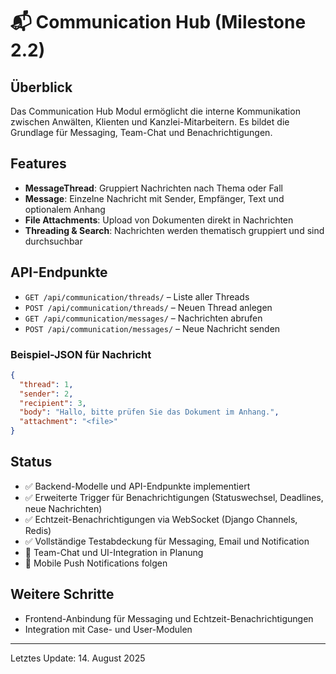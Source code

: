 # 📬 Communication Hub (Milestone 2.2)

## Überblick
Das Communication Hub Modul ermöglicht die interne Kommunikation zwischen Anwälten, Klienten und Kanzlei-Mitarbeitern. Es bildet die Grundlage für Messaging, Team-Chat und Benachrichtigungen.

## Features
- **MessageThread**: Gruppiert Nachrichten nach Thema oder Fall
- **Message**: Einzelne Nachricht mit Sender, Empfänger, Text und optionalem Anhang
- **File Attachments**: Upload von Dokumenten direkt in Nachrichten
- **Threading & Search**: Nachrichten werden thematisch gruppiert und sind durchsuchbar

## API-Endpunkte
- `GET /api/communication/threads/` – Liste aller Threads
- `POST /api/communication/threads/` – Neuen Thread anlegen
- `GET /api/communication/messages/` – Nachrichten abrufen
- `POST /api/communication/messages/` – Neue Nachricht senden

### Beispiel-JSON für Nachricht
```json
{
  "thread": 1,
  "sender": 2,
  "recipient": 3,
  "body": "Hallo, bitte prüfen Sie das Dokument im Anhang.",
  "attachment": "<file>"
}
```


## Status
- ✅ Backend-Modelle und API-Endpunkte implementiert
- ✅ Erweiterte Trigger für Benachrichtigungen (Statuswechsel, Deadlines, neue Nachrichten)
- ✅ Echtzeit-Benachrichtigungen via WebSocket (Django Channels, Redis)
- ✅ Vollständige Testabdeckung für Messaging, Email und Notification
- 🚧 Team-Chat und UI-Integration in Planung
- 🚧 Mobile Push Notifications folgen

## Weitere Schritte
- Frontend-Anbindung für Messaging und Echtzeit-Benachrichtigungen
- Integration mit Case- und User-Modulen

---
Letztes Update: 14. August 2025
